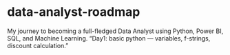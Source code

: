 # data-analyst-roadmap
My journey to becoming a full-fledged Data Analyst using Python, Power BI, SQL, and Machine Learning.
“Day1: basic python — variables, f-strings, discount calculation.”
